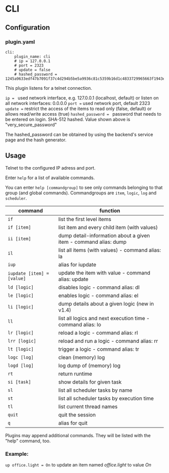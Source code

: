 # CLI

## Configuration

### plugin.yaml

```
cli:
    plugin_name: cli
    # ip = 127.0.0.1
    # port = 2323
    # update = false
    # hashed_password = 1245a9633edf47b7091f37c4d294b5be5a9936c81c5359b16d1c4833729965663f1943ef240959c53803fedef7ac19bd59c66ad7e7092d7dbf155ce45884607d
```

This plugin listens for a telnet connection.

``ip = `` used network interface, e.g. 127.0.0.1 (localhost, default) or listen on all network interfaces: 0.0.0.0
``port =`` used network port, default 2323
``update =`` restrict the access of the items to read only (false, default) or allows read/write access (true)
``hashed_password = `` password that needs to be entered on login. SHA-512 hashed. Value shown above is "very_secure_password"

The hashed_password can be obtained by using the backend's service page and the hash generator.

## Usage

Telnet to the configured IP adress and port.

Enter ``help`` for a list of available commands.

You can enter ``help [commandgroup]`` to see only commands belonging to that group (and global commands). Commandgroups are ``item``, ``logic``, ``log`` and ``scheduler``.

command | function
--- | ---
``if`` | list the first level items
``if [item]`` | list item and every child item (with values)
``ii [item]`` | dump detail-information about a given item - command alias: dump
``il`` | list all items (with values) - command alias: la
``iup`` | alias for iupdate
``iupdate [item] = [value]`` | update the item with value - command alias: update
``ld [logic]`` | disables logic - command alias: dl
``le [logic]`` | enables logic - command alias: el
``li [logic]`` | dump details about a given logic (new in v1.4)
``ll`` | list all logics and next execution time - command alias: lo
``lr [logic]`` | reload a logic - command alias: rl
``lrr [logic]`` | reload and run a logic - command alias: rr
``lt [logic]`` | trigger a logic - command alias: tr
``logc [log]`` | clean (memory) log
``logd [log]`` | log dump of (memory) log
``rt`` | return runtime
``si [task]`` | show details for given task
``sl`` | list all scheduler tasks by name
``st`` | list all scheduler tasks by execution time
``tl`` | list current thread names
``quit`` | quit the session
``q`` | alias for quit

Plugins may append additional commands. They will be listed with the "help" command, too.

### Example:
``up office.light = On`` to update an item named _office.light_ to value _On_
